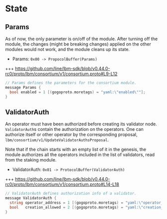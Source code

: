 <!--
order: 2
-->

# State

## Params

As of now, the only parameter is on/off of the module. After turning off the module, the changes (might be breaking changes) applied on the other modules would not work, and the module cleans up its state.

- Params: `0x00 -> PropocolBuffer(Params)`

+++ https://github.com/line/lbm-sdk/blob/v0.44.0-rc0/proto/lbm/consortium/v1/consortium.proto#L9-L12
```go
// Params defines the parameters for the consortium module.
message Params {
  bool enabled = 1 [(gogoproto.moretags) = "yaml:\"enabled\""];
}
```

## ValidatorAuth

An operator must have been authorized before creating its validator node. `ValidatorAuth`s contain the authorization on the operators. One can authorize itself or other operator by the corresponding proposal, `lbm/consortium/v1/UpdateValidatorAuthsProposal`.

Note that if the chain starts with an empty list of it in the genesis, the module authorizes all the operators included in the list of validators, read from the staking module.

- ValidatorAuth: `0x01 -> ProtocolBuffer(ValidatorAuth)`

+++ https://github.com/line/lbm-sdk/blob/v0.44.0-rc0/proto/lbm/consortium/v1/consortium.proto#L14-L18
```go
// ValidatorAuth defines authorization info of a validator.
message ValidatorAuth {
  string operator_address = 1 [(gogoproto.moretags) = "yaml:\"operator_address\""];
  bool   creation_allowed = 2 [(gogoproto.moretags) = "yaml:\"creation_allowed\""];
}
```
